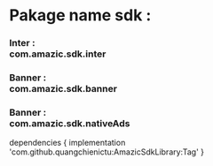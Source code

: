 <h1>Pakage name sdk : </h1>
<h3>Inter  : </br> com.amazic.sdk.inter</h3>
<h3>Banner :</br>  com.amazic.sdk.banner</h3>
<h3>Banner :</br>  com.amazic.sdk.nativeAds</h3>

dependencies {
	        implementation 'com.github.quangchienictu:AmazicSdkLibrary:Tag'
	}
